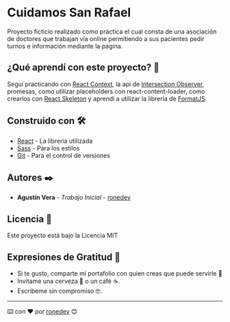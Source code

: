 # Cuidamos San Rafael

Proyecto ficticio realizado como práctica el cual consta de una asociación de doctores que trabajan vía online permitiendo a sus pacientes pedir turnos e información mediante la pagina.

## ¿Qué aprendí con este proyecto? 🙇
Seguí practicando con [React Context](https://es.reactjs.org/docs/context.html), la api de [Intersection Observer](https://developer.mozilla.org/es/docs/Web/API/Intersection_Observer_API), promesas, como utilizar placeholders con react-content-loader, como crearlos con [React Skeleton](https://skeletonreact.com/) y aprendi a utilizar la libreria de [FormatJS](https://formatjs.io/).

## Construido con 🛠️

* [React](https://es.reactjs.org/) - La libreria utilizada
* [Sass](https://sass-lang.com/) - Para los estilos
* [Git](https://git-scm.com/) - Para el control de versiones

## Autores ✒️

* **Agustín Vera** - *Trabajo Inicial* - [ronedev](https://github.com/ronedev)

## Licencia 📄

Este proyecto está bajo la Licencia MIT

## Expresiones de Gratitud 🎁

* Si te gusto, comparte mi portafolio con quien creas que puede servirle 📢
* Invitame una cerveza 🍺 o un café ☕. 
* Escribeme sin compromiso 🤓.



---
⌨️ con ❤️ por [ronedev](https://github.com/ronedev) 😊
